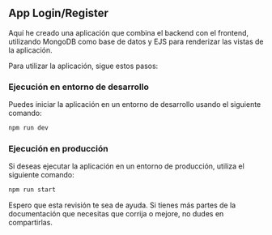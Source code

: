 ## App Login/Register

Aquí he creado una aplicación que combina el backend con el frontend, utilizando MongoDB como base de datos y EJS para renderizar las vistas de la aplicación.

Para utilizar la aplicación, sigue estos pasos:

### Ejecución en entorno de desarrollo
Puedes iniciar la aplicación en un entorno de desarrollo usando el siguiente comando:

```bash
npm run dev
```

### Ejecución en producción
Si deseas ejecutar la aplicación en un entorno de producción, utiliza el siguiente comando:

```bash
npm run start
```

Espero que esta revisión te sea de ayuda. Si tienes más partes de la documentación que necesitas que corrija o mejore, no dudes en compartirlas.